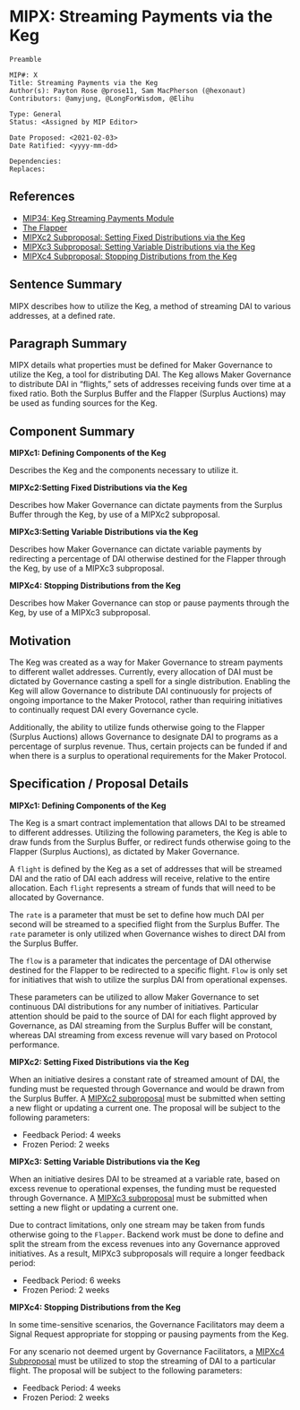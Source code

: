 # MIPX: Streaming Payments via the Keg
```
Preamble

MIP#: X
Title: Streaming Payments via the Keg
Author(s): Payton Rose @prose11, Sam MacPherson (@hexonaut)
Contributors: @amyjung, @LongForWisdom, @Elihu

Type: General
Status: <Assigned by MIP Editor>

Date Proposed: <2021-02-03>
Date Ratified: <yyyy-mm-dd>

Dependencies:
Replaces:
```
## References

* [MIP34: Keg Streaming Payments Module](https://forum.makerdao.com/t/mip34-keg-streaming-payments-module/6013)
* [The Flapper](https://docs.makerdao.com/smart-contract-modules/system-stabilizer-module/flap-detailed-documentation)
* [MIPXc2 Subproposal: Setting Fixed Distributions via the Keg](https://github.com/prose11/mips/blob/master/Non-Technical%20Keg/MIPXc2%20Subproposal%20%5BTemplate%5D.md)
* [MIPXc3 Subproposal: Setting Variable Distributions via the Keg](https://github.com/prose11/mips/blob/master/Non-Technical%20Keg/MIPXc3%20Subproposal%20%5BTemplate%5D.md)
* [MIPXc4 Subproposal: Stopping Distributions from the Keg](https://github.com/prose11/mips/blob/master/Non-Technical%20Keg/MIPXc4%20Subproposal%20%5BTemplate%5D.md)

## Sentence Summary

MIPX describes how to utilize the Keg, a method of streaming DAI to various addresses, at a defined rate.

## Paragraph Summary

MIPX details what properties must be defined for Maker Governance to utilize the Keg, a tool for distributing DAI. The Keg allows Maker Governance to distribute DAI in “flights,” sets of addresses receiving funds over time at a fixed ratio. Both the Surplus Buffer and the Flapper (Surplus Auctions) may be used as funding sources for the Keg.

## Component Summary

**MIPXc1: Defining Components of the Keg**

Describes the Keg and the components necessary to utilize it.

**MIPXc2:Setting Fixed Distributions via the Keg**

Describes how Maker Governance can dictate payments from the Surplus Buffer through the Keg, by use of a MIPXc2 subproposal.

**MIPXc3:Setting Variable Distributions via the Keg**

Describes how Maker Governance can dictate variable payments by redirecting a percentage of DAI otherwise destined for the Flapper through the Keg, by use of a MIPXc3 subproposal.

**MIPXc4: Stopping Distributions from the Keg**

Describes how Maker Governance can stop or pause payments through the Keg, by use of a MIPXc3 subproposal.

## Motivation

The Keg was created as a way for Maker Governance to stream payments to different wallet addresses. Currently, every allocation of DAI must be dictated by Governance casting a spell for a single distribution. Enabling the Keg will allow Governance to distribute DAI continuously for projects of ongoing importance to the Maker Protocol, rather than requiring initiatives to continually request DAI every Governance cycle.

Additionally, the ability to utilize funds otherwise going to the Flapper (Surplus Auctions) allows Governance to designate DAI to programs as a percentage of surplus revenue. Thus, certain projects can be funded if and when there is a surplus to operational requirements for the Maker Protocol.

## Specification / Proposal Details

**MIPXc1: Defining Components of the Keg**

The Keg is a smart contract implementation that allows DAI to be streamed to different addresses. Utilizing the following parameters, the Keg is able to draw funds from the Surplus Buffer, or redirect funds otherwise going to the Flapper (Surplus Auctions), as dictated by Maker Governance.

A `flight` is defined by the Keg as a set of addresses that will be streamed DAI and the ratio of DAI each address will receive, relative to the entire allocation. Each `flight` represents a stream of funds that will need to be allocated by Governance.

The `rate` is a parameter that must be set to define how much DAI per second will be streamed to a specified flight from the Surplus Buffer. The `rate` parameter is only utilized when Governance wishes to direct DAI from the Surplus Buffer.

The `flow` is a parameter that indicates the percentage of DAI otherwise destined for the Flapper to be redirected to a specific flight. `Flow` is only set for initiatives that wish to utilize the surplus DAI from operational expenses.

These parameters can be utilized to allow Maker Governance to set continuous DAI distributions for any number of initiatives. Particular attention should be paid to the source of DAI for each flight approved by Governance, as DAI streaming from the Surplus Buffer will be constant, whereas DAI streaming from excess revenue will vary based on Protocol performance.

**MIPXc2: Setting Fixed Distributions via the Keg**

When an initiative desires a constant rate of streamed amount of DAI, the funding must be requested through Governance and would be drawn from the Surplus Buffer. A [MIPXc2 subproposal](https://github.com/prose11/mips/blob/master/Non-Technical%20Keg/MIPXc2%20Subproposal%20%5BTemplate%5D.md) must be submitted when setting a new flight or updating a current one. The proposal will be subject to the following parameters:

* Feedback Period: 4 weeks
* Frozen Period: 2 weeks

**MIPXc3: Setting Variable Distributions via the Keg**

When an initiative desires DAI to be streamed at a variable rate, based on excess revenue to operational expenses, the funding must be requested through Governance. A [MIPXc3 subproposal](https://github.com/prose11/mips/blob/master/Non-Technical%20Keg/MIPXc3%20Subproposal%20%5BTemplate%5D.md) must be submitted when setting a new flight or updating a current one.

Due to contract limitations, only one stream may be taken from funds otherwise going to the `Flapper`. Backend work must be done to define and split the stream from the excess revenues into any Governance approved initiatives. As a result, MIPXc3 subproposals will require a longer feedback period:

* Feedback Period: 6 weeks
* Frozen Period: 2 weeks

**MIPXc4: Stopping Distributions from the Keg**

In some time-sensitive scenarios, the Governance Facilitators may deem a Signal Request appropriate for stopping or pausing payments from the Keg.

For any scenario not deemed urgent by Governance Facilitators, a [MIPXc4 Subproposal](https://github.com/prose11/mips/blob/master/Non-Technical%20Keg/MIPXc4%20Subproposal%20%5BTemplate%5D.md) must be utilized to stop the streaming of DAI to a particular flight. The proposal will be subject to the following parameters:

* Feedback Period: 4 weeks
* Frozen Period: 2 weeks
